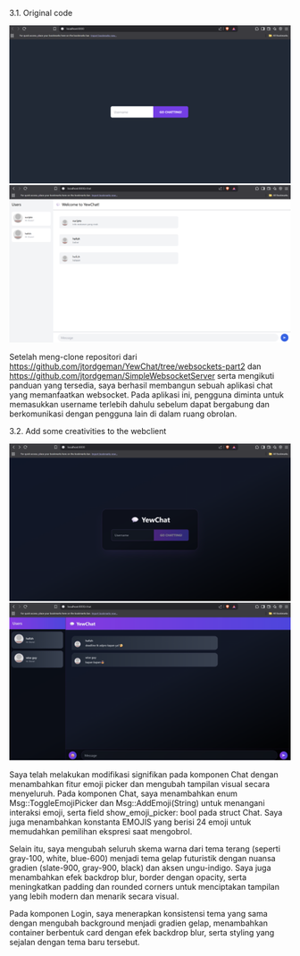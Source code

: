 3.1. Original code

![alt text](image.png)
![alt text](image-1.png)

Setelah meng-clone repositori dari https://github.com/jtordgeman/YewChat/tree/websockets-part2 dan https://github.com/jtordgeman/SimpleWebsocketServer serta mengikuti panduan yang tersedia, saya berhasil membangun sebuah aplikasi chat yang memanfaatkan websocket. Pada aplikasi ini, pengguna diminta untuk memasukkan username terlebih dahulu sebelum dapat bergabung dan berkomunikasi dengan pengguna lain di dalam ruang obrolan.

3.2. Add some creativities to the webclient

![alt text](image-2.png)
![alt text](image-3.png)

Saya telah melakukan modifikasi signifikan pada komponen Chat dengan menambahkan fitur emoji picker dan mengubah tampilan visual secara menyeluruh. Pada komponen Chat, saya menambahkan enum Msg::ToggleEmojiPicker dan Msg::AddEmoji(String) untuk menangani interaksi emoji, serta field show_emoji_picker: bool pada struct Chat. Saya juga menambahkan konstanta EMOJIS yang berisi 24 emoji untuk memudahkan pemilihan ekspresi saat mengobrol.

Selain itu, saya mengubah seluruh skema warna dari tema terang (seperti gray-100, white, blue-600) menjadi tema gelap futuristik dengan nuansa gradien (slate-900, gray-900, black) dan aksen ungu-indigo. Saya juga menambahkan efek backdrop blur, border dengan opacity, serta meningkatkan padding dan rounded corners untuk menciptakan tampilan yang lebih modern dan menarik secara visual.

Pada komponen Login, saya menerapkan konsistensi tema yang sama dengan mengubah background menjadi gradien gelap, menambahkan container berbentuk card dengan efek backdrop blur, serta styling yang sejalan dengan tema baru tersebut. 